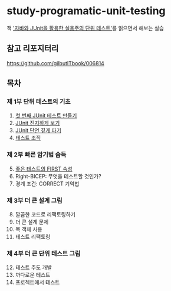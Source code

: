 # study-programatic-unit-testing
책 ['자바와 JUnit을 활용한 실용주의 단위 테스트'](https://ridibooks.com/books/754026389)를 읽으면서 해보는 실습

## 참고 리포지터리
https://github.com/gilbutITbook/006814

## 목차
### 제 1부 단위 테스트의 기초
1. [첫 번째 JUnit 테스트 만들기](docs/01.md)
2. [JUnit 진지하게 보기](docs/02.md)
3. [JUnit 단언 깊게 파기](docs/03.md)
4. [테스트 조직](docs/04.md)

### 제 2부 빠른 암기법 습득
5. [좋은 테스트의 FIRST 속성](docs/05.md)
6. Right-BICEP: 무엇을 테스트할 것인가?
7. 경계 조건: CORRECT 기억법

### 제 3부 더 큰 설계 그림
8. 깔끔한 코드로 리팩토링하기
9. 더 큰 설계 문제
10. 목 객체 사용
11. 테스트 리팩토링

### 제 4부 더 큰 단위 테스트 그림
12. 테스트 주도 개발
13. 까다로운 테스트
14. 프로젝트에서 테스트
